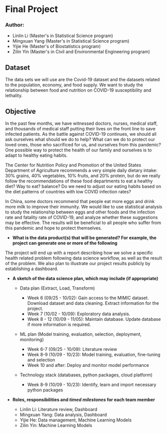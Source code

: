 # Final Project

### Author: 
- Linlin Li (Master's in Statistical Science program)
- Mingxuan Yang (Master's in Statistical Science program)
- Yijie He (Master's of Biostatistics program)
- Zilin Yin (Master's in Civil and Environmental Engineering program)

## Dataset

The data sets we will use are the Covid-19 dataset and the datasets related to the population, economy, and food supply. We want to study the relationship between food and nutrition on COVID-19 susceptibility and lethality.

## Objective
In the past few months, we have witnessed doctors, nurses, medical staff, and thousands of medical staff putting their lives on the front line to save infected patients. As the battle against COVID-19 continues, we should all ask ourselves what should we do to help? What can we do to protect our loved ones, those who sacrificed for us, and ourselves from this pandemic? One possible way to protect the health of our family and ourselves is to adapt to healthy eating habits.

The Center for Nutrition Policy and Promotion of the United States Department of Agriculture recommends a very simple daily dietary intake: 30% grains, 40% vegetables, 10% fruits, and 20% protein, but do we really follow the recommendations of these food departments to eat a healthy diet? Way to eat? balance? Do we need to adjust our eating habits based on the diet patterns of countries with low COVID infection rates?

In China, some doctors recommend that people eat more eggs and drink more milk to improve their immunity. We would like to use statistical analysis to study the relationship between eggs and other foods and the infection rate and fatality rate of COVID-19, and analyze whether these suggestions may be effective. The results will be beneficial to all people who suffer from this pandemic and hope to protect themselves.

- **What is the data product(s) that will be generated? For example, the project can generate one or more of the following**

The project will end up with a report describing how we solve a specific health related problem following data science workflow, as well as the result of the problem. We also plan to illustrate our project results publicly by establishing a dashboard.

- **A sketch of the data science plan, which may include (if appropriate)**
    - Data plan (Extract, Load, Transform)
    
      - Week 6 (09/25 - 10/02): Gain access to the MIMIC dataset. Download dataset and data cleaning. Extract information for the project.  
      - Week 7 (10/02 - 10/09): Exploratory data analysis.  
      - Week 8 - 12 (10/09 - 11/05): Maintain database. Update database if more information is required.
    
    - ML plan (Model training, evaluation, selection, deployment, monitoring)
    
      - Week 6-7 (09/25 - 10/09): Literature review  
      - Week 8-9 (10/09 - 10/23): Model training, evaluation, fine-tuning and selection  
      - Week 10 and after: Deploy and monitor model performance

    - Technology stack (databases, python packages, cloud platform)
    
      - Week 8-9 (10/09 - 10/23): Identify, learn and import necessary python packages
    
- **Roles, responsibilities and *timed milestones* for each team member**
    
    - Linlin Li: Literature review, Dashboard
    - Mingxuan Yang: Data analysis, Dashboard
    - Yijie He: Data management, Machine Learning Models
    - Zilin Yin: Machine Learning Models

